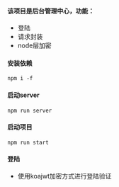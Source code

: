 #### 该项目是后台管理中心，功能：
- 登陆
- 请求封装
- node层加密

#### 安装依赖

```
npm i -f
```
#### 启动server

```
npm run server
```

#### 启动项目
```
npm run start
```

#### 登陆
- 使用koajwt加密方式进行登陆验证
